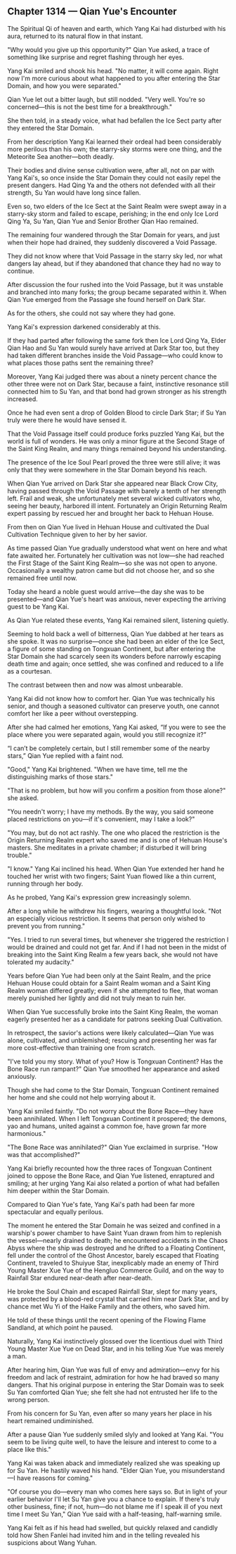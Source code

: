 ## Chapter 1314 — Qian Yue's Encounter

The Spiritual Qi of heaven and earth, which Yang Kai had disturbed with his aura, returned to its natural flow in that instant.

"Why would you give up this opportunity?" Qian Yue asked, a trace of something like surprise and regret flashing through her eyes.

Yang Kai smiled and shook his head. "No matter, it will come again. Right now I'm more curious about what happened to you after entering the Star Domain, and how you were separated."

Qian Yue let out a bitter laugh, but still nodded. "Very well. You're so concerned—this is not the best time for a breakthrough."

She then told, in a steady voice, what had befallen the Ice Sect party after they entered the Star Domain.

From her description Yang Kai learned their ordeal had been considerably more perilous than his own; the starry-sky storms were one thing, and the Meteorite Sea another—both deadly.

Their bodies and divine sense cultivation were, after all, not on par with Yang Kai's, so once inside the Star Domain they could not easily repel the present dangers. Had Qing Ya and the others not defended with all their strength, Su Yan would have long since fallen.

Even so, two elders of the Ice Sect at the Saint Realm were swept away in a starry-sky storm and failed to escape, perishing; in the end only Ice Lord Qing Ya, Su Yan, Qian Yue and Senior Brother Qian Hao remained.

The remaining four wandered through the Star Domain for years, and just when their hope had drained, they suddenly discovered a Void Passage.

They did not know where that Void Passage in the starry sky led, nor what dangers lay ahead, but if they abandoned that chance they had no way to continue.

After discussion the four rushed into the Void Passage, but it was unstable and branched into many forks; the group became separated within it. When Qian Yue emerged from the Passage she found herself on Dark Star.

As for the others, she could not say where they had gone.

Yang Kai's expression darkened considerably at this.

If they had parted after following the same fork then Ice Lord Qing Ya, Elder Qian Hao and Su Yan would surely have arrived at Dark Star too, but they had taken different branches inside the Void Passage—who could know to what places those paths sent the remaining three?

Moreover, Yang Kai judged there was about a ninety percent chance the other three were not on Dark Star, because a faint, instinctive resonance still connected him to Su Yan, and that bond had grown stronger as his strength increased.

Once he had even sent a drop of Golden Blood to circle Dark Star; if Su Yan truly were there he would have sensed it.

That the Void Passage itself could produce forks puzzled Yang Kai, but the world is full of wonders. He was only a minor figure at the Second Stage of the Saint King Realm, and many things remained beyond his understanding.

The presence of the Ice Soul Pearl proved the three were still alive; it was only that they were somewhere in the Star Domain beyond his reach.

When Qian Yue arrived on Dark Star she appeared near Black Crow City, having passed through the Void Passage with barely a tenth of her strength left. Frail and weak, she unfortunately met several wicked cultivators who, seeing her beauty, harbored ill intent. Fortunately an Origin Returning Realm expert passing by rescued her and brought her back to Hehuan House.

From then on Qian Yue lived in Hehuan House and cultivated the Dual Cultivation Technique given to her by her savior.

As time passed Qian Yue gradually understood what went on here and what fate awaited her. Fortunately her cultivation was not low—she had reached the First Stage of the Saint King Realm—so she was not open to anyone. Occasionally a wealthy patron came but did not choose her, and so she remained free until now.

Today she heard a noble guest would arrive—the day she was to be presented—and Qian Yue's heart was anxious, never expecting the arriving guest to be Yang Kai.

As Qian Yue related these events, Yang Kai remained silent, listening quietly.

Seeming to hold back a well of bitterness, Qian Yue dabbed at her tears as she spoke. It was no surprise—once she had been an elder of the Ice Sect, a figure of some standing on Tongxuan Continent, but after entering the Star Domain she had scarcely seen its wonders before narrowly escaping death time and again; once settled, she was confined and reduced to a life as a courtesan.

The contrast between then and now was almost unbearable.

Yang Kai did not know how to comfort her. Qian Yue was technically his senior, and though a seasoned cultivator can preserve youth, one cannot comfort her like a peer without overstepping.

After she had calmed her emotions, Yang Kai asked, “If you were to see the place where you were separated again, would you still recognize it?”

“I can’t be completely certain, but I still remember some of the nearby stars,” Qian Yue replied with a faint nod.

"Good," Yang Kai brightened. "When we have time, tell me the distinguishing marks of those stars."

"That is no problem, but how will you confirm a position from those alone?" she asked.

"You needn't worry; I have my methods. By the way, you said someone placed restrictions on you—if it's convenient, may I take a look?"

"You may, but do not act rashly. The one who placed the restriction is the Origin Returning Realm expert who saved me and is one of Hehuan House's masters. She meditates in a private chamber; if disturbed it will bring trouble."

"I know." Yang Kai inclined his head. When Qian Yue extended her hand he touched her wrist with two fingers; Saint Yuan flowed like a thin current, running through her body.

As he probed, Yang Kai's expression grew increasingly solemn.

After a long while he withdrew his fingers, wearing a thoughtful look. "Not an especially vicious restriction. It seems that person only wished to prevent you from running."

"Yes. I tried to run several times, but whenever she triggered the restriction I would be drained and could not get far. And if I had not been in the midst of breaking into the Saint King Realm a few years back, she would not have tolerated my audacity."

Years before Qian Yue had been only at the Saint Realm, and the price Hehuan House could obtain for a Saint Realm woman and a Saint King Realm woman differed greatly; even if she attempted to flee, that woman merely punished her lightly and did not truly mean to ruin her.

When Qian Yue successfully broke into the Saint King Realm, the woman eagerly presented her as a candidate for patrons seeking Dual Cultivation.

In retrospect, the savior's actions were likely calculated—Qian Yue was alone, cultivated, and unblemished; rescuing and presenting her was far more cost-effective than training one from scratch.

"I've told you my story. What of you? How is Tongxuan Continent? Has the Bone Race run rampant?" Qian Yue smoothed her appearance and asked anxiously.

Though she had come to the Star Domain, Tongxuan Continent remained her home and she could not help worrying about it.

Yang Kai smiled faintly. "Do not worry about the Bone Race—they have been annihilated. When I left Tongxuan Continent it prospered; the demons, yao and humans, united against a common foe, have grown far more harmonious."

"The Bone Race was annihilated?" Qian Yue exclaimed in surprise. "How was that accomplished?"

Yang Kai briefly recounted how the three races of Tongxuan Continent joined to oppose the Bone Race, and Qian Yue listened, enraptured and smiling; at her urging Yang Kai also related a portion of what had befallen him deeper within the Star Domain.

Compared to Qian Yue's fate, Yang Kai's path had been far more spectacular and equally perilous.

The moment he entered the Star Domain he was seized and confined in a warship's power chamber to have Saint Yuan drawn from him to replenish the vessel—nearly drained to death; he encountered accidents in the Chaos Abyss where the ship was destroyed and he drifted to a Floating Continent, fell under the control of the Ghost Ancestor, barely escaped that Floating Continent, traveled to Shuiyue Star, inexplicably made an enemy of Third Young Master Xue Yue of the Hengluo Commerce Guild, and on the way to Rainfall Star endured near-death after near-death.

He broke the Soul Chain and escaped Rainfall Star, slept for many years, was protected by a blood-red crystal that carried him near Dark Star, and by chance met Wu Yi of the Haike Family and the others, who saved him.

He told of these things until the recent opening of the Flowing Flame Sandland, at which point he paused.

Naturally, Yang Kai instinctively glossed over the licentious duel with Third Young Master Xue Yue on Dead Star, and in his telling Xue Yue was merely a man.

After hearing him, Qian Yue was full of envy and admiration—envy for his freedom and lack of restraint, admiration for how he had braved so many dangers. That his original purpose in entering the Star Domain was to seek Su Yan comforted Qian Yue; she felt she had not entrusted her life to the wrong person.

From his concern for Su Yan, even after so many years her place in his heart remained undiminished.

After a pause Qian Yue suddenly smiled slyly and looked at Yang Kai. "You seem to be living quite well, to have the leisure and interest to come to a place like this."

Yang Kai was taken aback and immediately realized she was speaking up for Su Yan. He hastily waved his hand. "Elder Qian Yue, you misunderstand—I have reasons for coming."

"Of course you do—every man who comes here says so. But in light of your earlier behavior I'll let Su Yan give you a chance to explain. If there's truly other business, fine; if not, hum—do not blame me if I speak ill of you next time I meet Su Yan," Qian Yue said with a half-teasing, half-warning smile.

Yang Kai felt as if his head had swelled, but quickly relaxed and candidly told how Shen Fanlei had invited him and in the telling revealed his suspicions about Wang Yuhan.